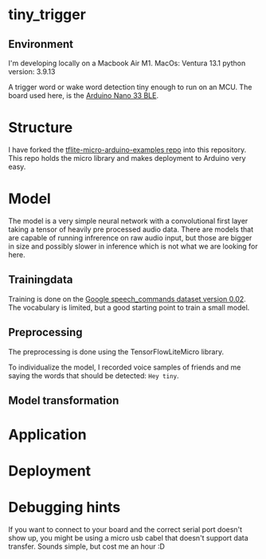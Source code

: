 # tiny_trigger

## Environment
I'm developing locally on a Macbook Air M1.
MacOs: Ventura 13.1
python version: 3.9.13

A trigger word or wake word detection tiny enough to run on an MCU. The board used here, is the [Arduino Nano 33 BLE](https://store.arduino.cc/products/arduino-nano-33-ble).

# Structure
I have forked the [tflite-micro-arduino-examples repo]( https://github.com/tensorflow/tflite-micro-arduino-examples.git) into this repository. This repo holds the micro library and makes deployment to Arduino very easy. 
# Model
The model is a very simple neural network with a convolutional first layer taking a tensor of heavily pre processed audio data. There are models that are capable of running infrerence on raw audio input, but those are bigger in size and possibly slower in inference which is not what we are looking for here.
## Trainingdata
Training is done on the [Google speech_commands dataset version 0.02](https://arxiv.org/pdf/1804.03209.pdf). The vocabulary is limited, but a good starting point to train a small model.
## Preprocessing
The preprocessing is done using the TensorFlowLiteMicro library.

To individualize the model, I recorded voice samples of friends and me saying the words that should be detected: `Hey tiny`.
## Model transformation
# Application
# Deployment


# Debugging hints
If you want to connect to your board and the correct serial port doesn't show up, you might be using a micro usb cabel that doesn't support data transfer. Sounds simple, but cost me an hour :D
